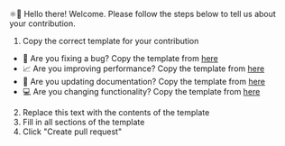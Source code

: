 ⚛👋 Hello there! Welcome. Please follow the steps below to tell us about your contribution.

1. Copy the correct template for your contribution
  - 🐛 Are you fixing a bug? Copy the template from [here](https://gist.githubusercontent.com/medartus/c334105ba09957400666699e464bff9d/raw/9e6a0ac648fa13f2613600ec79e86867196b4f59/bug_fix.md)
  - 📈 Are you improving performance? Copy the template from [here](https://gist.githubusercontent.com/medartus/c334105ba09957400666699e464bff9d/raw/9e6a0ac648fa13f2613600ec79e86867196b4f59/performance_improvement.md)
  - 📝 Are you updating documentation? Copy the template from [here](https://gist.githubusercontent.com/medartus/c334105ba09957400666699e464bff9d/raw/9e6a0ac648fa13f2613600ec79e86867196b4f59/documentation.md)
  - 💻 Are you changing functionality? Copy the template from [here](https://gist.githubusercontent.com/medartus/c334105ba09957400666699e464bff9d/raw/9e6a0ac648fa13f2613600ec79e86867196b4f59/feature_change.md)
2. Replace this text with the contents of the template
3. Fill in all sections of the template
4. Click "Create pull request"
